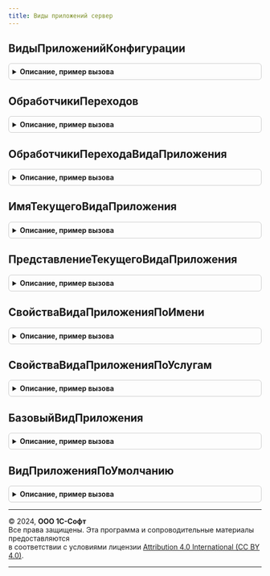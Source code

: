 ```yaml
---
title: Виды приложений сервер
---
```



## ВидыПриложенийКонфигурации
<details style="margin: 1em 0; padding: 0.5em; border: 1px solid #ccc; border-radius: 6px;">

<summary style="font-weight: bold; cursor: pointer;">Описание, пример вызова</summary>

```bsl

// Возвращает таблицу видов приложений конфигурации.
//
// Параметры:
//  ВключаяБазовый - Булево - Истина, если нужно включать базовый вид приложения в таблицу.
//                            По умолчанию = Истина.
//
// Возвращаемое значение:
//  ТаблицаЗначений - см. НоваяТаблицаВидовПриложений
//
Функция ВидыПриложенийКонфигурации(ВключаяБазовый = Истина) Экспорт
```

Пример вызова
```bsl
Результат = ВидыПриложенийСервер.ВидыПриложенийКонфигурации(ВключаяБазовый);
```
</details>

## ОбработчикиПереходов
<details style="margin: 1em 0; padding: 0.5em; border: 1px solid #ccc; border-radius: 6px;">

<summary style="font-weight: bold; cursor: pointer;">Описание, пример вызова</summary>

```bsl

// Возвращает таблицу обработчиков переходов видов приложений конфигурации
//
// Возвращаемое значение:
//  ТаблицаЗначений - см. НоваяТаблицаОбработчиковПерехода
//
Функция ОбработчикиПереходов() Экспорт
```

Пример вызова
```bsl
Результат = ВидыПриложенийСервер.ОбработчикиПереходов() 
```
</details>

## ОбработчикиПереходаВидаПриложения
<details style="margin: 1em 0; padding: 0.5em; border: 1px solid #ccc; border-radius: 6px;">

<summary style="font-weight: bold; cursor: pointer;">Описание, пример вызова</summary>

```bsl

// Возвращает таблицу обработчиков перехода с вида приложения
//
// Параметры:
//  ИсходноеИмяВидаПриложения - Строка - имя предыдущего вида приложения
//  ИмяВидаПриложения - Строка, Неопределено - имя нового вида приложения. Неопределено - если новый вид приложения любой.
//                                             По умолчанию, Неопределено
//
// Возвращаемое значение:
//  ТаблицаЗначений - см. НоваяТаблицаОбработчиковПерехода
//
Функция ОбработчикиПереходаВидаПриложения(ИсходноеИмяВидаПриложения, ИмяВидаПриложения = Неопределено) Экспорт
```

Пример вызова
```bsl
Результат = ВидыПриложенийСервер.ОбработчикиПереходаВидаПриложения(ИсходноеИмяВидаПриложения, ИмяВидаПриложения);
```
</details>

## ИмяТекущегоВидаПриложения
<details style="margin: 1em 0; padding: 0.5em; border: 1px solid #ccc; border-radius: 6px;">

<summary style="font-weight: bold; cursor: pointer;">Описание, пример вызова</summary>

```bsl

// Возвращает имя вида приложения конфигурации, автономного рабочего места (АРМ) или области данных, если включено разделение
//
// Возвращаемое значение:
//  Строка - имя текущего вида приложения
//
// Примечание:
//  Имя вида приложения для АРМ может отличаться от итогового, если обращение к функции было до завершения загрузки данных в АРМ
//
Функция ИмяТекущегоВидаПриложения() Экспорт
```

Пример вызова
```bsl
Результат = ВидыПриложенийСервер.ИмяТекущегоВидаПриложения() 
```
</details>

## ПредставлениеТекущегоВидаПриложения
<details style="margin: 1em 0; padding: 0.5em; border: 1px solid #ccc; border-radius: 6px;">

<summary style="font-weight: bold; cursor: pointer;">Описание, пример вызова</summary>

```bsl

// Возвращает представление вида приложения конфигурации, автономного рабочего места (АРМ) или области данных, если включено разделение
//
// Возвращаемое значение:
//  Строка - представление вида приложения
//
// Примечание:
//  Представление вида приложения для АРМ может отличаться от итогового, если обращение к функции было до завершения загрузки данных в АРМ
//
Функция ПредставлениеТекущегоВидаПриложения() Экспорт
```

Пример вызова
```bsl
Результат = ВидыПриложенийСервер.ПредставлениеТекущегоВидаПриложения() 
```
</details>

## СвойстваВидаПриложенияПоИмени
<details style="margin: 1em 0; padding: 0.5em; border: 1px solid #ccc; border-radius: 6px;">

<summary style="font-weight: bold; cursor: pointer;">Описание, пример вызова</summary>

```bsl

// Возвращает свойства вида приложения по имени.
//
// Параметры:
//  Имя - Строка - имя вида приложения, свойства которого нужно получить.
//  ВызыватьИсключение - Булево - если Ложь, то в случае отсутствия свойств вида приложения по имени
//                                исключение не будет вызвано. По умолчанию = Истина.
//
// Возвращаемое значение:
//  Неопределено, ФиксированнаяСтруктура - Свойства вида приложения.
//                                         Если свойства не найдены и ВызыватьИсключение = Ложь, возвращается Неопределено.
//                                         Состав свойств см. в ВидыПриложенийСервер.НовыйВидПриложения.
//
Функция СвойстваВидаПриложенияПоИмени(Имя, ВызыватьИсключение = Истина) Экспорт
```

Пример вызова
```bsl
Результат = ВидыПриложенийСервер.СвойстваВидаПриложенияПоИмени(Имя, ВызыватьИсключение);
```
</details>

## СвойстваВидаПриложенияПоУслугам
<details style="margin: 1em 0; padding: 0.5em; border: 1px solid #ccc; border-radius: 6px;">

<summary style="font-weight: bold; cursor: pointer;">Описание, пример вызова</summary>

```bsl

// Возвращает свойства вида приложения по услугам.
// Поиск происходит по полному соответствию услуг в переданном параметре и описании вида приложения
//
// Параметры:
//  Услуги - ТаблицаЗначений - описание см.НоваяТаблицаУслуг
//  ВызыватьИсключение - Булево - если Ложь, то в случае отсутствия свойств вида приложения по услугам
//                                исключение не будет вызвано. По умолчанию, Истина.
//
// Возвращаемое значение:
//  Неопределено, ФиксированнаяСтруктура - Свойства вида приложения.
//                                         Если свойства не найдены и ВызыватьИсключение = Ложь, возвращается Неопределено.
//                                         Состав свойств см. в ВидыПриложенийСервер.НовыйВидПриложения.
//
Функция СвойстваВидаПриложенияПоУслугам(Услуги, ВызыватьИсключение = Истина) Экспорт
```

Пример вызова
```bsl
Результат = ВидыПриложенийСервер.СвойстваВидаПриложенияПоУслугам(Услуги, ВызыватьИсключение);
```
</details>

## БазовыйВидПриложения
<details style="margin: 1em 0; padding: 0.5em; border: 1px solid #ccc; border-radius: 6px;">

<summary style="font-weight: bold; cursor: pointer;">Описание, пример вызова</summary>

```bsl

// Возвращает вид приложения, соответствующий конфигурации.
//
// Возвращаемое значение:
//  ФиксированнаяСтруктура - см. НовыйВидПриложения
//
Функция БазовыйВидПриложения() Экспорт
```

Пример вызова
```bsl
Результат = ВидыПриложенийСервер.БазовыйВидПриложения() 
```
</details>

## ВидПриложенияПоУмолчанию
<details style="margin: 1em 0; padding: 0.5em; border: 1px solid #ccc; border-radius: 6px;">

<summary style="font-weight: bold; cursor: pointer;">Описание, пример вызова</summary>

```bsl

// Возвращает вид приложения, который будет установлен по умолчанию,
// если, например, не удалось определить вид приложения по имени или услугам.
//
// Возвращаемое значение:
//  ФиксированнаяСтруктура - см. НовыйВидПриложения
//
Функция ВидПриложенияПоУмолчанию() Экспорт
```

Пример вызова
```bsl
Результат = ВидыПриложенийСервер.ВидПриложенияПоУмолчанию() 
```
</details>

---

© 2024, **ООО 1С-Софт**  
Все права защищены. Эта программа и сопроводительные материалы предоставляются  
в соответствии с условиями лицензии [Attribution 4.0 International (CC BY 4.0)](https://creativecommons.org/licenses/by/4.0/legalcode).

---
